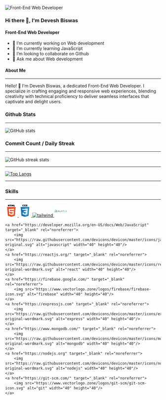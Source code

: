 ![Front-End Web Developer](https://i.ibb.co/Q8VcyyD/git-Banner-PNG.png)

### Hi there 👋, I'm Devesh Biswas
#### Front-End Web Developer

- 🔭 I’m currently working on Web development 
- 🌱 I’m currently learning JavaScript 
- 👯 I’m looking to collaborate on Github 
- 💬 Ask me about Web development 

#### About Me
<hr/>
Hello! 👋 I'm Devesh Biswas, a dedicated Front-End Web Developer. I specialize in crafting engaging and responsive web experiences, blending creativity with technical proficiency to deliver seamless interfaces that captivate and delight users.

### Github Stats <hr/>
![GitHub stats](https://github-readme-stats.vercel.app/api?username=deveshbis&show_icons=true&count_private=true)  

### Commit Count / Daily Streak <hr/>
![GitHub streak stats](https://streak-stats.demolab.com/?user=deveshbis) 

---
[![Top Langs](https://github-readme-stats.vercel.app/api/top-langs/?username=deveshbis)](https://github.com/anuraghazra/github-readme-stats)

---
### Skills <hr/>

<p align="left">
    <a href="https://www.w3.org/html/" target="_blank" rel="noreferrer">
        <img src="https://raw.githubusercontent.com/devicons/devicon/master/icons/html5/html5-original-wordmark.svg" alt="html5" width="40" height="40"/> 
    </a>
    <a href="https://www.w3schools.com/css/" target="_blank" rel="noreferrer">
        <img src="https://raw.githubusercontent.com/devicons/devicon/master/icons/css3/css3-original-wordmark.svg" alt="css3" width="40" height="40"/> 
    </a> 
    <a href="https://tailwindcss.com/" target="_blank" rel="noreferrer">
        <img src="https://www.vectorlogo.zone/logos/tailwindcss/tailwindcss-icon.svg" alt="tailwind" width="40" height="40"/> 
    </a>
    <a href="https://nuxt.com/" target="_blank" rel="noreferrer">
  <img src="https://raw.githubusercontent.com/devicons/devicon/master/icons/nuxtjs/nuxtjs-original-wordmark.svg" alt="nuxt" width="40" height="40"/>
</a>

    <a href="https://developer.mozilla.org/en-US/docs/Web/JavaScript" target="_blank" rel="noreferrer">
        <img src="https://raw.githubusercontent.com/devicons/devicon/master/icons/javascript/javascript-original.svg" alt="javascript" width="40" height="40"/> 
    </a>
    <a href="https://reactjs.org/" target="_blank" rel="noreferrer">
        <img src="https://raw.githubusercontent.com/devicons/devicon/master/icons/react/react-original-wordmark.svg" alt="react" width="40" height="40"/> 
    </a>
    <a href="https://firebase.google.com/" target="_blank" rel="noreferrer">
        <img src="https://www.vectorlogo.zone/logos/firebase/firebase-icon.svg" alt="firebase" width="40" height="40"/> 
    </a>
    <a href="https://expressjs.com" target="_blank" rel="noreferrer">
        <img src="https://raw.githubusercontent.com/devicons/devicon/master/icons/express/express-original-wordmark.svg" alt="express" width="40" height="40"/> 
    </a>
    <a href="https://www.mongodb.com/" target="_blank" rel="noreferrer">
        <img src="https://raw.githubusercontent.com/devicons/devicon/master/icons/mongodb/mongodb-original-wordmark.svg" alt="mongodb" width="40" height="40"/> 
    </a>
    <a href="https://nodejs.org" target="_blank" rel="noreferrer">
        <img src="https://raw.githubusercontent.com/devicons/devicon/master/icons/nodejs/nodejs-original-wordmark.svg" alt="nodejs" width="40" height="40"/> 
    </a>
    <a href="https://git-scm.com/" target="_blank" rel="noreferrer">
        <img src="https://www.vectorlogo.zone/logos/git-scm/git-scm-icon.svg" alt="git" width="40" height="40"/> 
    </a>
</p>

